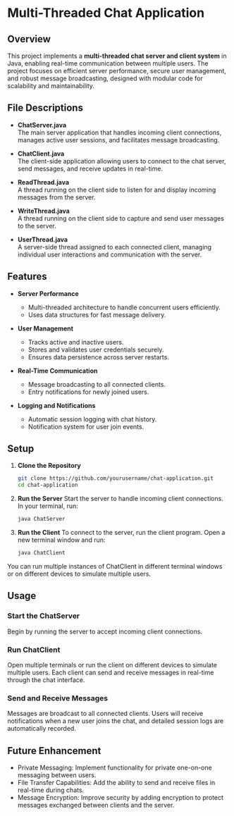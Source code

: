 # Multi-Threaded Chat Application

## Overview  
This project implements a **multi-threaded chat server and client system** in Java, enabling real-time communication between multiple users. The project focuses on efficient server performance, secure user management, and robust message broadcasting, designed with modular code for scalability and maintainability.  

## File Descriptions  
- **ChatServer.java**  
  The main server application that handles incoming client connections, manages active user sessions, and facilitates message broadcasting.  

- **ChatClient.java**  
  The client-side application allowing users to connect to the chat server, send messages, and receive updates in real-time.  

- **ReadThread.java**  
  A thread running on the client side to listen for and display incoming messages from the server.  

- **WriteThread.java**  
  A thread running on the client side to capture and send user messages to the server.  

- **UserThread.java**  
  A server-side thread assigned to each connected client, managing individual user interactions and communication with the server.  

## Features  
- **Server Performance**  
  - Multi-threaded architecture to handle concurrent users efficiently.  
  - Uses data structures for fast message delivery.  

- **User Management**  
  - Tracks active and inactive users.  
  - Stores and validates user credentials securely.  
  - Ensures data persistence across server restarts.  

- **Real-Time Communication**  
  - Message broadcasting to all connected clients.  
  - Entry notifications for newly joined users.  

- **Logging and Notifications**  
  - Automatic session logging with chat history.  
  - Notification system for user join events.  

## Setup  

1. **Clone the Repository**  
   ```bash  
   git clone https://github.com/yourusername/chat-application.git  
   cd chat-application  
2. **Run the Server**
   Start the server to handle incoming client connections. In your terminal, run:
   ```bash
   java ChatServer
3. **Run the Client**
   To connect  to the server, run the client program. Open a new terminal window and run:
   ```bash
   java ChatClient
  You can run multiple instances of ChatClient in different terminal windows or on different devices to simulate multiple users.

## Usage
### Start the ChatServer
Begin by running the server to accept incoming client connections.

### Run ChatClient
Open multiple terminals or run the client on different devices to simulate multiple users. Each client can send and receive messages in real-time through the chat interface.

### Send and Receive Messages
Messages are broadcast to all connected clients. Users will receive notifications when a new user joins the chat, and detailed session logs are automatically recorded.

## Future Enhancement
- Private Messaging: Implement functionality for private one-on-one messaging between users.
- File Transfer Capabilities: Add the ability to send and receive files in real-time during chats.
- Message Encryption: Improve security by adding encryption to protect messages exchanged between clients and the server.
